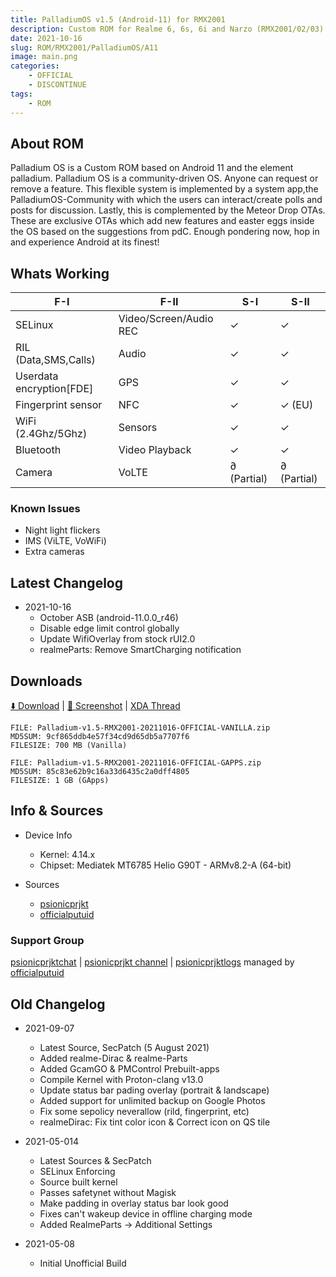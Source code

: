 ```yaml
---
title: PalladiumOS v1.5 (Android-11) for RMX2001
description: Custom ROM for Realme 6, 6s, 6i and Narzo (RMX2001/02/03)
date: 2021-10-16
slug: ROM/RMX2001/PalladiumOS/A11
image: main.png
categories:
    - OFFICIAL
    - DISCONTINUE
tags:
    - ROM
---
```


## About ROM
Palladium OS is a Custom ROM based on Android 11 and the element palladium. Palladium OS is a community-driven OS. Anyone can request or remove a feature. This flexible system is implemented by a system app,the PalladiumOS-Community with which the users can interact/create polls and posts for discussion. Lastly, this is complemented by the Meteor Drop OTAs. These are exclusive OTAs which add new features and easter eggs inside the OS based on the suggestions from pdC. Enough pondering now, hop in and experience Android at its finest!

## Whats Working
F-I | F-II | S-I | S-II
---------|---------|---------|---------
SELinux | Video/Screen/Audio REC | ✓ | ✓
RIL (Data,SMS,Calls) | Audio | ✓ | ✓
Userdata encryption[FDE] | GPS | ✓ | ✓
Fingerprint sensor | NFC | ✓ | ✓ (EU)
WiFi (2.4Ghz/5Ghz) | Sensors | ✓ | ✓
Bluetooth | Video Playback | ✓ | ✓
Camera | VoLTE | ∂ (Partial) | ∂ (Partial)

### Known Issues
* Night light flickers
* IMS (ViLTE, VoWiFi)
* Extra cameras

## Latest Changelog
* 2021-10-16
  * October ASB (android-11.0.0_r46)
  * Disable edge limit control globally
  * Update WifiOverlay from stock rUI2.0
  * realmeParts: Remove SmartCharging notification

## Downloads
[⬇️ Download](https://www.pling.com/p/1513489) | [🌆 Screenshot](https://t.me/psionicprjkt/210) | [XDA Thread](https://forum.xda-developers.com/t/rom-11-official-palladiumos-v1-5-16-10-2021.4273873)

```
FILE: Palladium-v1.5-RMX2001-20211016-OFFICIAL-VANILLA.zip
MD5SUM: 9cf865ddb4e57f34cd9d65db5a7707f6
FILESIZE: 700 MB (Vanilla)
```

```
FILE: Palladium-v1.5-RMX2001-20211016-OFFICIAL-GAPPS.zip
MD5SUM: 85c83e62b9c16a33d6435c2a0dff4805
FILESIZE: 1 GB (GApps)
```

## Info & Sources
* Device Info
  * Kernel: 4.14.x
  * Chipset: Mediatek MT6785 Helio G90T - ARMv8.2-A (64-bit)

* Sources
  * [psionicprjkt](https://github.com/psionicprjkt)
  * [officialputuid](https://github.com/officialputuid)

### Support Group
[psionicprjktchat](https://t.me/psionicprjktchat) | [psionicprjkt channel](https://t.me/psionicprjkt) | [psionicprjktlogs](https://t.me/psionicprjktlogs) managed by [officialputuid](https://t.me/officialputuid)

## Old Changelog
* 2021-09-07
  * Latest Source, SecPatch (5 August 2021)
  * Added realme-Dirac & realme-Parts
  * Added GcamGO & PMControl Prebuilt-apps
  * Compile Kernel with Proton-clang v13.0
  * Update status bar pading overlay (portrait & landscape)
  * Added support for unlimited backup on Google Photos
  * Fix some sepolicy neverallow (rild, fingerprint, etc)
  * realmeDirac: Fix tint color icon & Correct icon on QS tile

* 2021-05-014
  * Latest Sources & SecPatch
  * SELinux Enforcing
  * Source built kernel
  * Passes safetynet without Magisk
  * Make padding in overlay status bar look good
  * Fixes can't wakeup device in offline charging mode
  * Added RealmeParts → Additional Settings

* 2021-05-08
  * Initial Unofficial Build
